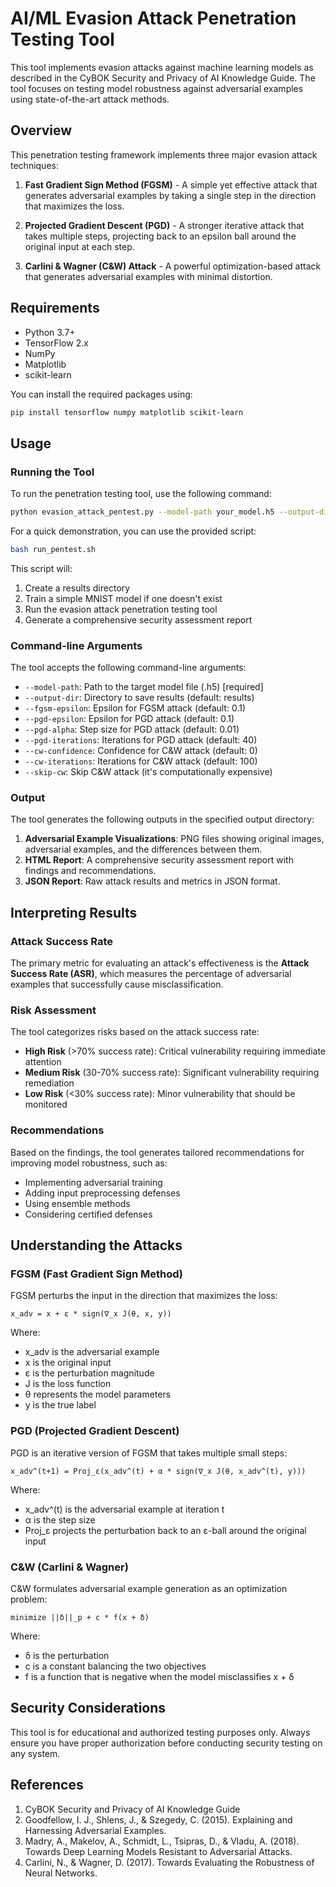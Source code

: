 # AI/ML Evasion Attack Penetration Testing Tool

This tool implements evasion attacks against machine learning models as described in the CyBOK Security and Privacy of AI Knowledge Guide. The tool focuses on testing model robustness against adversarial examples using state-of-the-art attack methods.

## Overview

This penetration testing framework implements three major evasion attack techniques:

1. **Fast Gradient Sign Method (FGSM)** - A simple yet effective attack that generates adversarial examples by taking a single step in the direction that maximizes the loss.

2. **Projected Gradient Descent (PGD)** - A stronger iterative attack that takes multiple steps, projecting back to an epsilon ball around the original input at each step.

3. **Carlini & Wagner (C&W) Attack** - A powerful optimization-based attack that generates adversarial examples with minimal distortion.

## Requirements

- Python 3.7+
- TensorFlow 2.x
- NumPy
- Matplotlib
- scikit-learn

You can install the required packages using:

```bash
pip install tensorflow numpy matplotlib scikit-learn
```

## Usage

### Running the Tool

To run the penetration testing tool, use the following command:

```bash
python evasion_attack_pentest.py --model-path your_model.h5 --output-dir results
```

For a quick demonstration, you can use the provided script:

```bash
bash run_pentest.sh
```

This script will:
1. Create a results directory
2. Train a simple MNIST model if one doesn't exist
3. Run the evasion attack penetration testing tool
4. Generate a comprehensive security assessment report

### Command-line Arguments

The tool accepts the following command-line arguments:

- `--model-path`: Path to the target model file (.h5) [required]
- `--output-dir`: Directory to save results (default: results)
- `--fgsm-epsilon`: Epsilon for FGSM attack (default: 0.1)
- `--pgd-epsilon`: Epsilon for PGD attack (default: 0.1)
- `--pgd-alpha`: Step size for PGD attack (default: 0.01)
- `--pgd-iterations`: Iterations for PGD attack (default: 40)
- `--cw-confidence`: Confidence for C&W attack (default: 0)
- `--cw-iterations`: Iterations for C&W attack (default: 100)
- `--skip-cw`: Skip C&W attack (it's computationally expensive)

### Output

The tool generates the following outputs in the specified output directory:

1. **Adversarial Example Visualizations**: PNG files showing original images, adversarial examples, and the differences between them.
2. **HTML Report**: A comprehensive security assessment report with findings and recommendations.
3. **JSON Report**: Raw attack results and metrics in JSON format.

## Interpreting Results

### Attack Success Rate

The primary metric for evaluating an attack's effectiveness is the **Attack Success Rate (ASR)**, which measures the percentage of adversarial examples that successfully cause misclassification.

### Risk Assessment

The tool categorizes risks based on the attack success rate:

- **High Risk** (>70% success rate): Critical vulnerability requiring immediate attention
- **Medium Risk** (30-70% success rate): Significant vulnerability requiring remediation
- **Low Risk** (<30% success rate): Minor vulnerability that should be monitored

### Recommendations

Based on the findings, the tool generates tailored recommendations for improving model robustness, such as:

- Implementing adversarial training
- Adding input preprocessing defenses
- Using ensemble methods
- Considering certified defenses

## Understanding the Attacks

### FGSM (Fast Gradient Sign Method)

FGSM perturbs the input in the direction that maximizes the loss:

```
x_adv = x + ε * sign(∇_x J(θ, x, y))
```

Where:
- x_adv is the adversarial example
- x is the original input
- ε is the perturbation magnitude
- J is the loss function
- θ represents the model parameters
- y is the true label

### PGD (Projected Gradient Descent)

PGD is an iterative version of FGSM that takes multiple small steps:

```
x_adv^(t+1) = Proj_ε(x_adv^(t) + α * sign(∇_x J(θ, x_adv^(t), y)))
```

Where:
- x_adv^(t) is the adversarial example at iteration t
- α is the step size
- Proj_ε projects the perturbation back to an ε-ball around the original input

### C&W (Carlini & Wagner)

C&W formulates adversarial example generation as an optimization problem:

```
minimize ||δ||_p + c * f(x + δ)
```

Where:
- δ is the perturbation
- c is a constant balancing the two objectives
- f is a function that is negative when the model misclassifies x + δ

## Security Considerations

This tool is for educational and authorized testing purposes only. Always ensure you have proper authorization before conducting security testing on any system.

## References

1. CyBOK Security and Privacy of AI Knowledge Guide
2. Goodfellow, I. J., Shlens, J., & Szegedy, C. (2015). Explaining and Harnessing Adversarial Examples.
3. Madry, A., Makelov, A., Schmidt, L., Tsipras, D., & Vladu, A. (2018). Towards Deep Learning Models Resistant to Adversarial Attacks.
4. Carlini, N., & Wagner, D. (2017). Towards Evaluating the Robustness of Neural Networks.

